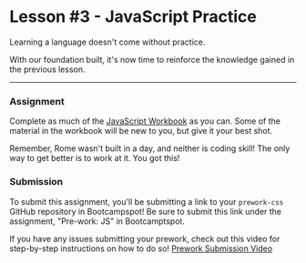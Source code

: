# Lesson \#3 - JavaScript Practice

Learning a language doesn't come without practice.

With our foundation built, it's now time to reinforce the knowledge gained in the previous lesson.

---

### Assignment

Complete as much of the [JavaScript Workbook](https://javascript-workbook.netlify.com/) as you can. Some of the material in the workbook will be new to you, but give it your best shot.

Remember, Rome wasn't built in a day, and neither is coding skill! The only way to get better is to work at it. You got this!


### Submission
To submit this assignment, you'll be submitting a link to your `prework-css` GitHub repository in Bootcampspot! Be sure to submit this link under the assignment, "Pre-work: JS" in Bootcamptspot.

If you have any issues submitting your prework, check out this video for step-by-step instructions on how to do so! [Prework Submission Video](https://youtu.be/ccOKjrmMwJA)
